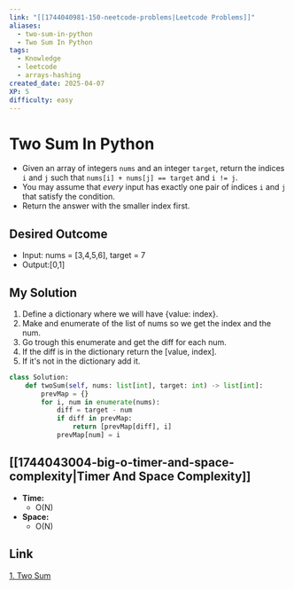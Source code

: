 ```yaml
---
link: "[[1744040981-150-neetcode-problems|Leetcode Problems]]"
aliases:
  - two-sum-in-python
  - Two Sum In Python
tags:
  - Knowledge
  - leetcode
  - arrays-hashing
created_date: 2025-04-07
XP: 5
difficulty: easy
---
```

# Two Sum In Python
- Given an array of integers `nums` and an integer `target`, return the indices `i` and `j` such that `nums[i] + nums[j] == target` and `i != j`.
- You may assume that *every* input has exactly one pair of indices `i` and `j` that satisfy the condition.
- Return the answer with the smaller index first.
## Desired Outcome
- Input: nums = [3,4,5,6], target = 7
- Output:[0,1]
## My Solution
1. Define a dictionary where we will have {value: index}.
2. Make and enumerate of the list of nums so we get the index and the num.
3. Go trough this enumerate and get the diff for each num.
4. If the diff is in the dictionary return the [value, index].
5. If it's not in the dictionary add it.
```python
class Solution:
	def twoSum(self, nums: list[int], target: int) -> list[int]:
		prevMap = {}
		for i, num in enumerate(nums):
			diff = target - num
			if diff in prevMap:
				return [prevMap[diff], i]
			prevMap[num] = i
```
## [[1744043004-big-o-timer-and-space-complexity|Timer And Space Complexity]]
- **Time:**
	- O(N)
- **Space:**
	- O(N)
## Link
[1. Two Sum](https://leetcode.com/problems/two-sum/)